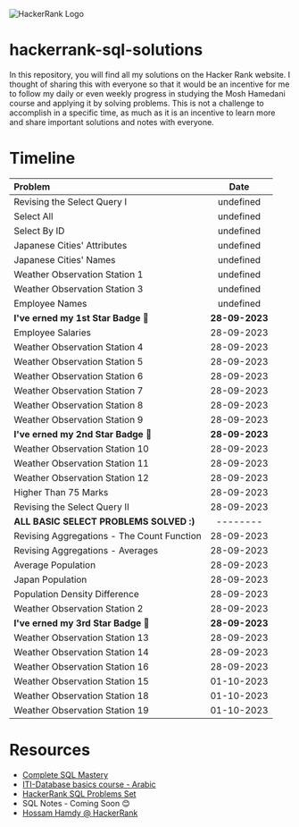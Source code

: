 ![HackerRank Logo](https://github.com/0xGhazy/hackerrank-sql-solutions/assets/60070427/e413f6d4-dc34-4039-9367-ea145661854a)
# hackerrank-sql-solutions
In this repository, you will find all my solutions on the Hacker Rank website. I thought of sharing this with everyone so that it would be an incentive for me to follow my daily or even weekly progress in studying the Mosh Hamedani course and applying it by solving problems. This is not a challenge to accomplish in a specific time, as much as it is an incentive to learn more and share important solutions and notes with everyone.

# Timeline

| Problem| Date |
|:---|:---:|
| Revising the Select Query I | undefined |
| Select All | undefined |
| Select By ID | undefined |
| Japanese Cities' Attributes | undefined |
| Japanese Cities' Names | undefined |  
| Weather Observation Station 1 | undefined |
| Weather Observation Station 3 | undefined |
| Employee Names | undefined |
| **I've erned my 1st Star Badge 🌟** | **28-09-2023** |
| Employee Salaries | 28-09-2023 |  |
| Weather Observation Station 4 | 28-09-2023 |
| Weather Observation Station 5 | 28-09-2023 |
| Weather Observation Station 6 | 28-09-2023 |
| Weather Observation Station 7 | 28-09-2023 |
| Weather Observation Station 8 | 28-09-2023 |
| Weather Observation Station 9 | 28-09-2023 | 
| **I've erned my 2nd Star Badge 🌟** | **28-09-2023** |
| Weather Observation Station 10 | 28-09-2023 |
| Weather Observation Station 11 | 28-09-2023 |
| Weather Observation Station 12 | 28-09-2023 |
| Higher Than 75 Marks | 28-09-2023 |
| Revising the Select Query II| 28-09-2023 |
| **ALL BASIC SELECT PROBLEMS SOLVED :)** | -------- |
| Revising Aggregations - The Count Function | 28-09-2023 |
| Revising Aggregations - Averages | 28-09-2023 |
| Average Population | 28-09-2023 |
| Japan Population | 28-09-2023 |
| Population Density Difference | 28-09-2023 |
| Weather Observation Station 2 | 28-09-2023 |
| **I've erned my 3rd Star Badge 🌟** | **28-09-2023** |
| Weather Observation Station 13 | 28-09-2023 |
| Weather Observation Station 14 | 28-09-2023 |
| Weather Observation Station 16 | 28-09-2023 |
| Weather Observation Station 15 | 01-10-2023 |
| Weather Observation Station 18 | 01-10-2023 |
| Weather Observation Station 19 | 01-10-2023 |





# Resources
- [Complete SQL Mastery](https://codewithmosh.com/p/complete-sql-mastery)
- [ITI-Database basics course - Arabic]()
- [HackerRank SQL Problems Set](https://www.hackerrank.com/domains/sql)
- SQL Notes - Coming Soon 😊
- [Hossam Hamdy @ HackerRank](https://www.hackerrank.com/0xghazy)

